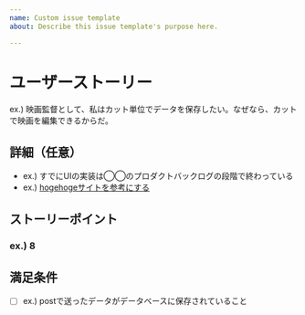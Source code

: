 ```yaml
---
name: Custom issue template
about: Describe this issue template's purpose here.

---
```


# ユーザーストーリー
<!-- ＜役割＞として、私は＜目的したい＞なぜなら＜利益＞だからだ。-->
ex.) 映画監督として、私はカット単位でデータを保存したい。なぜなら、カットで映画を編集できるからだ。
## 詳細（任意）
<!-- プロダクトバックログのグルーミング時に話した内容について記載する -->
- ex.) すでにUIの実装は◯◯のプロダクトバックログの段階で終わっている
- ex.) [hogehogeサイトを参考にする](#)
## ストーリーポイント
<!-- プランニングポーカーで決めた値を記載する -->
### ex.) 8
## 満足条件
<!-- このプロダクトバックログアイテムが満たされる条件について記載する -->
- [ ] ex.) postで送ったデータがデータベースに保存されていること
